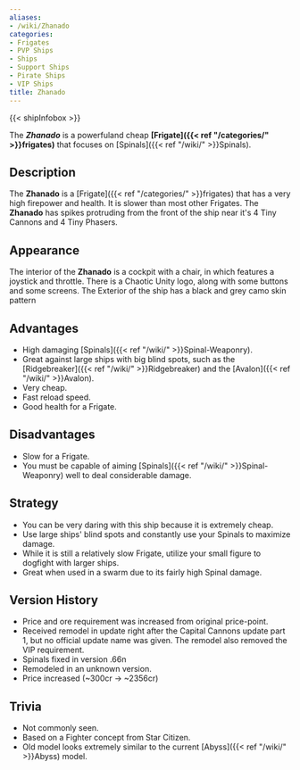 ```yaml
---
aliases:
- /wiki/Zhanado
categories:
- Frigates
- PVP Ships
- Ships
- Support Ships
- Pirate Ships
- VIP Ships
title: Zhanado
---  
```


{{< shipInfobox >}} 

The **_Zhanado_** is a powerfuland cheap **[Frigate]({{< ref "/categories/" >}}frigates)** that focuses on [Spinals]({{< ref "/wiki/" >}}Spinals). 

## Description

The **Zhanado** is a [Frigate]({{< ref "/categories/" >}}frigates) that has a very high firepower and health. It is slower than most other Frigates. The **Zhanado** has spikes protruding from the front of the ship near it's 4 Tiny Cannons and 4 Tiny Phasers.

## Appearance

The interior of the **Zhanado** is a cockpit with a chair, in which features a joystick and throttle. There is a Chaotic Unity logo, along with some buttons and some screens. The Exterior of the ship has a black and grey camo skin pattern

## Advantages

- High damaging [Spinals]({{< ref "/wiki/" >}}Spinal-Weaponry).
- Great against large ships with big blind spots, such as the [Ridgebreaker]({{< ref "/wiki/" >}}Ridgebreaker) and the [Avalon]({{< ref "/wiki/" >}}Avalon).
- Very cheap.
- Fast reload speed.
- Good health for a Frigate.

## Disadvantages

- Slow for a Frigate.
- You must be capable of aiming [Spinals]({{< ref "/wiki/" >}}Spinal-Weaponry) well to deal considerable damage.

## Strategy

- You can be very daring with this ship because it is extremely cheap.
- Use large ships' blind spots and constantly use your Spinals to maximize damage.
- While it is still a relatively slow Frigate, utilize your small figure to dogfight with larger ships.
- Great when used in a swarm due to its fairly high Spinal damage.

## Version History 

- Price and ore requirement was increased from original price-point.
- Received remodel in update right after the Capital Cannons update part 1, but no official update name was given. The remodel also removed the VIP requirement.
- Spinals fixed in version .66n
- Remodeled in an unknown version.
- Price increased (~300cr -> ~2356cr)

## Trivia

- Not commonly seen.
- Based on a Fighter concept from Star Citizen.
- Old model looks extremely similar to the current [Abyss]({{< ref "/wiki/" >}}Abyss) model.